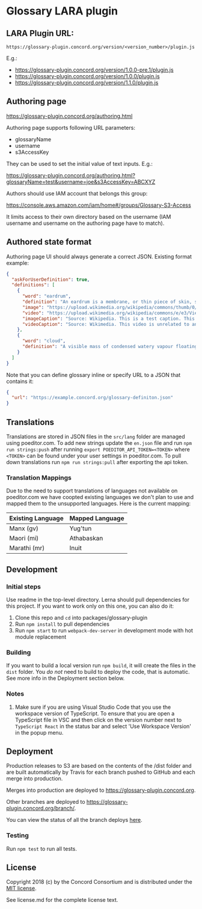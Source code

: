 # Glossary LARA plugin

## LARA Plugin URL:

`https://glossary-plugin.concord.org/version/<version_number>/plugin.js`

E.g.:

- https://glossary-plugin.concord.org/version/1.0.0-pre.1/plugin.js
- https://glossary-plugin.concord.org/version/1.0.0/plugin.js
- https://glossary-plugin.concord.org/version/1.1.0/plugin.js

## Authoring page

https://glossary-plugin.concord.org/authoring.html

Authoring page supports following URL parameters:
 - glossaryName
 - username
 - s3AccessKey

They can be used to set the initial value of text inputs. E.g.:

https://glossary-plugin.concord.org/authoring.html?glossaryName=test&username=joe&s3AccessKey=ABCXYZ

Authors should use IAM account that belongs this group:

https://console.aws.amazon.com/iam/home#/groups/Glossary-S3-Access

It limits access to their own directory based on the username (IAM username and username on the authoring page have to match).

## Authored state format

Authoring page UI should always generate a correct JSON. Existing format example:

```json
{
  "askForUserDefinition": true,
  "definitions": [
    {
      "word": "eardrum",
      "definition": "An eardrum is a membrane, or thin piece of skin, stretched tight like a drum.",
      "image": "https://upload.wikimedia.org/wikipedia/commons/thumb/0/0d/Blausen_0328_EarAnatomy.png/500px-Blausen_0328_EarAnatomy.png",
      "video": "https://upload.wikimedia.org/wikipedia/commons/e/e3/View_of_Cape_Town_from_Table_mountain_01.mp4",
      "imageCaption": "Source: Wikipedia. This is a test caption. This is a test caption. This is a test caption.",
      "videoCaption": "Source: Wikimedia. This video is unrelated to an eardrum. This is a test caption."
    },
    {
      "word": "cloud",
      "definition": "A visible mass of condensed watery vapour floating in the atmosphere, typically high above the general level of the ground."
    }
  ]
}
```

Note that you can define glossary inline or specify URL to a JSON that contains it:

```json
{
  "url": "https://example.concord.org/glossary-definiton.json"
}
```

## Translations

Translations are stored in JSON files in the `src/lang` folder are managed using poeditor.com.  To add new strings update the `en.json` file and run `npm run strings:push` after running `export POEDITOR_API_TOKEN=<TOKEN>` where `<TOKEN>` can be found under your user settings in poeditor.com.  To pull down translations run  `npm run strings:pull` after exporting the api token.

### Translation Mappings

Due to the need to support translations of languages not available on poeditor.com we have coopted existing languages we don't plan to use and mapped them to the unsupported languages.  Here is the current mapping:

| Existing Language | Mapped Language |
|-------------------|-----------------|
| Manx (gv)         | Yug'tun         |
| Maori (mi)        | Athabaskan      |
| Marathi (mr)      | Inuit           |

## Development

### Initial steps

Use readme in the top-level directory. Lerna should pull dependencies for this project.
If you want to work only on this one, you can also do it:

1. Clone this repo and `cd` into packages/glossary-plugin
2. Run `npm install` to pull dependencies
3. Run `npm start` to run `webpack-dev-server` in development mode with hot module replacement

### Building

If you want to build a local version run `npm build`, it will create the files in the `dist` folder.
You *do not* need to build to deploy the code, that is automatic.  See more info in the Deployment section below.

### Notes

1. Make sure if you are using Visual Studio Code that you use the workspace version of TypeScript.
   To ensure that you are open a TypeScript file in VSC and then click on the version number next to
   `TypeScript React` in the status bar and select 'Use Workspace Version' in the popup menu.

## Deployment

Production releases to S3 are based on the contents of the /dist folder and are built automatically by Travis
for each branch pushed to GitHub and each merge into production.

Merges into production are deployed to https://glossary-plugin.concord.org.

Other branches are deployed to https://glossary-plugin.concord.org/branch/<name>.

You can view the status of all the branch deploys [here](https://travis-ci.org/concord-consortium/glossary-plugin/branches).

### Testing

Run `npm test` to run all tests.

## License

Copyright 2018 (c) by the Concord Consortium and is distributed under the [MIT license](http://www.opensource.org/licenses/MIT).

See license.md for the complete license text.
